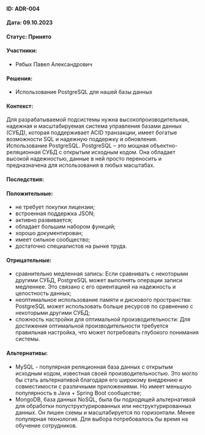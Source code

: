 #### ID: ADR-004

#### Дата: 09.10.2023

#### Статус: Принято

#### Участники:

* Рябых Павел Александрович

#### Решения:

* Использование PostgreSQL для нашей базы данных

#### Контекст:
Для разрабатываемой подсистемы нужна высокопроизводительная, надежная и масштабируемая система управления базами данных (СУБД), которая поддерживает ACID транзакции, имеет богатые возможности SQL и надежную поддержку и обновления.
Использование PostgreSQL. PostgreSQL – это мощная объектно-реляционная СУБД с открытым исходным кодом. Она обладает высокой надежностью, данные в ней просто переносить и предназначена для использования в любых масштабах.

#### Последствия:

#### Положительные:
* не требует покупки лицензии;
* встроенная поддержка JSON;
* активно развивается;
* обладает большим набором функций;
* хорошо документирован;
* имеет сильное сообщество;
* достаточно специалистов на рынке труда.

#### Отрицательные:
* сравнительно медленная запись: Если сравнивать с некоторыми другими СУБД, PostgreSQL может выполнять операции записи медленнее. Это связано с его ориентацией на надежность и целостность данных;
* неоптимальное использование памяти и дискового пространства: PostgreSQL может использовать больше ресурсов по сравнению с некоторыми другими СУБД;
* сложность настройки для оптимальной производительности: Для достижения оптимальной производительности требуется правильная настройка, что может потребовать глубокого понимания системы.

#### Альтернативы:
* MySQL - популярная реляционная база данных с открытым исходным кодом, известная своей производительностью. Это могло бы стать альтернативой благодаря его широкому внедрению и совместимости с различными приложениями. Но имеет меньшую популярность в Java + Spring Boot сообществе;
* MongoDB, база данных NoSQL, была бы подходящей альтернативой для обработки полуструктурированных или неструктурированных данных. Он лишен схемы и масштабируется по горизонтали. Менее популярная технология. Для выбора потребовалось бы время на обучение сотрудников.
